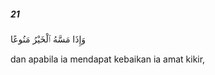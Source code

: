 ##### 21

<span class="ayah">وَإِذَا مَسَّهُ ٱلْخَيْرُ مَنُوعًا</span>

<span class="ayah_translation">dan apabila ia mendapat kebaikan ia amat kikir,</span>
